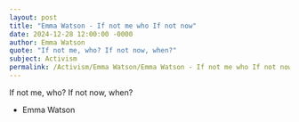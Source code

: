 ```yaml
---
layout: post
title: "Emma Watson - If not me who If not now"
date: 2024-12-28 12:00:00 -0000
author: Emma Watson
quote: "If not me, who? If not now, when?"
subject: Activism
permalink: /Activism/Emma Watson/Emma Watson - If not me who If not now
---
```


If not me, who? If not now, when?

- Emma Watson
